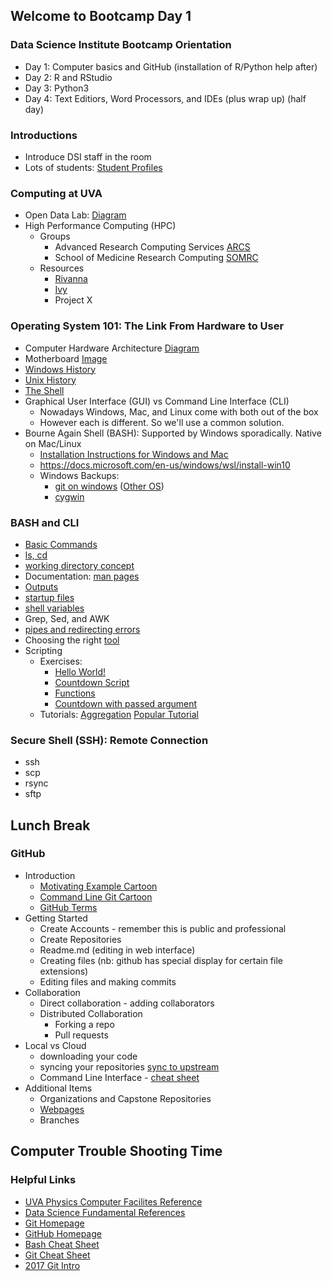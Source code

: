 ## Welcome to Bootcamp Day 1

### Data Science Institute Bootcamp Orientation
* Day 1: Computer basics and GitHub (installation of R/Python help after)
* Day 2: R and RStudio
* Day 3: Python3
* Day 4: Text Editiors, Word Processors, and IDEs (plus wrap up) (half day)

### Introductions
* Introduce DSI staff in the room
* Lots of students: [Student Profiles](https://dsi.virginia.edu/people/students)

### Computing at UVA
* Open Data Lab: [Diagram](https://docs.google.com/presentation/d/1r5UxKIqBHzVH0akjXDmcB86u3pWjk4zIbsPCP4twGI4/edit#slide=id.p)
* High Performance Computing (HPC)
  * Groups
    * Advanced Research Computing Services [ARCS](https://arcs.virginia.edu/)
    * School of Medicine Research Computing [SOMRC](https://somrc.virginia.edu/)
  * Resources
    * [Rivanna](https://arcs.virginia.edu/rivanna)
    * [Ivy](https://somrc.virginia.edu/userinfo/ivy/)
    * Project X

### Operating System 101: The Link From Hardware to User
* Computer Hardware Architecture [Diagram](https://github.com/UVA-DSI/2018-bootcamp/blob/master/intro-general-tools/computer_hardware_diagram.png)
* Motherboard [Image](https://github.com/UVA-DSI/2018-bootcamp/blob/master/intro-general-tools/motherboard.jpg)
* [Windows History](windows_history.jpg)
* [Unix History](unix_history.jpg)
* [The Shell](shell.png)
* Graphical User Interface (GUI) vs Command Line Interface (CLI)
  * Nowadays Windows, Mac, and Linux come with both out of the box
  * However each is different. So we'll use a common solution.
* Bourne Again Shell (BASH): Supported by Windows sporadically. Native on Mac/Linux
  * [Installation Instructions for Windows and Mac](getting_bash.pdf)
  * https://docs.microsoft.com/en-us/windows/wsl/install-win10
  * Windows Backups:
    * [git on windows](https://gitforwindows.org/) ([Other OS](https://git-scm.com/downloads))
    * [cygwin](https://www.cygwin.com/)

### BASH and CLI
* [Basic Commands](basic_commands.png)
* [ls, cd](ls_explained.png)
* [working directory concept](current_directory.png)
* Documentation: [man pages](documentation.png)
* [Outputs](pipes.png)
* [startup files](startup_files.png)
* [shell variables](path_variable.png)
* Grep, Sed, and AWK
* [pipes and redirecting errors](redirect_outpu.png)
* Choosing the right [tool](which_tool.png)
* Scripting
  * Exercises:
    * [Hello World!](hello_world.sh)
    * [Countdown Script](countdown.sh)
    * [Functions](my_print.sh)
    * [Countdown with passed argument](advanced_countdown.sh)
  * Tutorials: [Aggregation](http://wiki.bash-hackers.org/scripting/tutoriallist) [Popular Tutorial](https://ryanstutorials.net/bash-scripting-tutorial/bash-script.php)
  

### Secure Shell (SSH): Remote Connection
* ssh
* scp
* rsync
* sftp

## Lunch Break

### GitHub
* Introduction
  * [Motivating Example Cartoon](no_vc.png)
  * [Command Line Git Cartoon](git_commands.png)
  * [GitHub Terms](github_terms.png)
* Getting Started
  * Create Accounts - remember this is public and professional
  * Create Repositories
  * Readme.md (editing in web interface)
  * Creating files (nb: github has special display for certain file extensions)
  * Editing files and making commits
* Collaboration
  * Direct collaboration - adding collaborators
  * Distributed Collaboration
    * Forking a repo
    * Pull requests
* Local vs Cloud
  * downloading your code
  * syncing your repositories [sync to upstream](https://help.github.com/articles/syncing-a-fork/)
  * Command Line Interface - [cheat sheet](https://services.github.com/on-demand/downloads/github-git-cheat-sheet.pdf)
* Additional Items
  * Organizations and Capstone Repositories
  * [Webpages](https://pages.github.com/)
  * Branches


## Computer Trouble Shooting Time

### Helpful Links
* [UVA Physics Computer Facilites Reference](http://galileo.phys.virginia.edu/compfac/courses/)
* [Data Science Fundamental References](https://github.com/alonzi/fundamentals)
* [Git Homepage](https://git-scm.com/)
* [GitHub Homepage](https://github.com/)
* [Bash Cheat Sheet](https://devhints.io/bash)
* [Git Cheat Sheet](https://www.git-tower.com/blog/git-cheat-sheet/)
* [2017 Git Intro](https://github.com/UVA-DSI/2017-bootcamp-git-intro)
